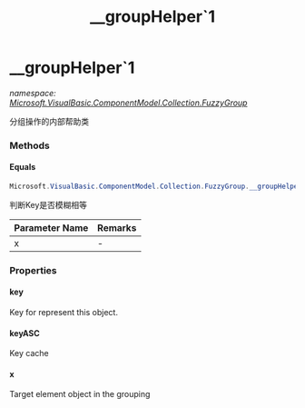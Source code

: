 ﻿---
title: __groupHelper`1
---

# __groupHelper`1
_namespace: [Microsoft.VisualBasic.ComponentModel.Collection.FuzzyGroup](N-Microsoft.VisualBasic.ComponentModel.Collection.FuzzyGroup.html)_

分组操作的内部帮助类



### Methods

#### Equals
```csharp
Microsoft.VisualBasic.ComponentModel.Collection.FuzzyGroup.__groupHelper`1.Equals(Microsoft.VisualBasic.ComponentModel.Collection.FuzzyGroup.__groupHelper{`0})
```
判断Key是否模糊相等

|Parameter Name|Remarks|
|--------------|-------|
|x|-|



### Properties

#### key
Key for represent this object.
#### keyASC
Key cache
#### x
Target element object in the grouping

